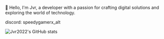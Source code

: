👋 Hello, I'm Jvr, a developer with a passion for crafting digital solutions and exploring the world of technology.

discord: speedygamerx_alt

![Jvr2022's GitHub stats](https://github-readme-stats.vercel.app/api?username=Jvr2022&show_icons=true)
